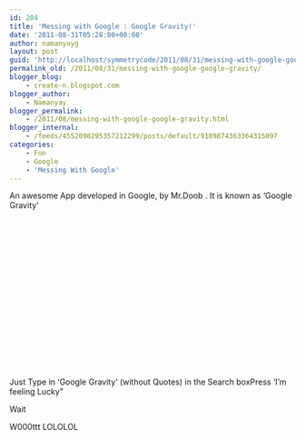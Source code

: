 ```yaml
---
id: 204
title: 'Messing with Google : Google Gravity!'
date: '2011-08-31T05:28:00+00:00'
author: namanyayg
layout: post
guid: 'http://localhost/symmetrycode/2011/08/31/messing-with-google-google-gravity/'
permalink_old: /2011/08/31/messing-with-google-google-gravity/
blogger_blog:
    - create-n.blogspot.com
blogger_author:
    - Namanyay
blogger_permalink:
    - /2011/08/messing-with-google-google-gravity.html
blogger_internal:
    - /feeds/4552098295357212299/posts/default/9189874363364315097
categories:
    - Fun
    - Google
    - 'Messing With Google'
---
```


An awesome App developed in Google, by Mr.Doob . It is known as ‘Google Gravity’  

<object class="" codebase="http://download.macromedia.com/pub/shockwave/cabs/flash/swflash.cab#version=6,0,40,0" data-thumbnail-src="http://i.ytimg.com/vi/ui52UpC9VtU/0.jpg" height="266" width="320"><param name="movie" value="http://www.youtube.com/v/ui52UpC9VtU?f=user_uploads&c=google-webdrive-0&app=youtube_gdata"><param name="bgcolor" value="#FFFFFF"><embed height="266" src="http://www.youtube.com/v/ui52UpC9VtU?f=user_uploads&c=google-webdrive-0&app=youtube_gdata" type="application/x-shockwave-flash" width="320"></object>

Just Type in ‘Google Gravity’ (without Quotes) in the Search boxPress ‘I’m feeling Lucky”

Wait

W000ttt LOLOLOL